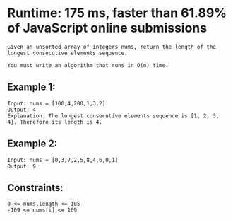 # Runtime: 175 ms, faster than 61.89% of JavaScript online submissions

```
Given an unsorted array of integers nums, return the length of the longest consecutive elements sequence.

You must write an algorithm that runs in O(n) time.
```

## Example 1:

```
Input: nums = [100,4,200,1,3,2]
Output: 4
Explanation: The longest consecutive elements sequence is [1, 2, 3, 4]. Therefore its length is 4.
```

## Example 2:

```
Input: nums = [0,3,7,2,5,8,4,6,0,1]
Output: 9
```

## Constraints:

```
0 <= nums.length <= 105
-109 <= nums[i] <= 109
```